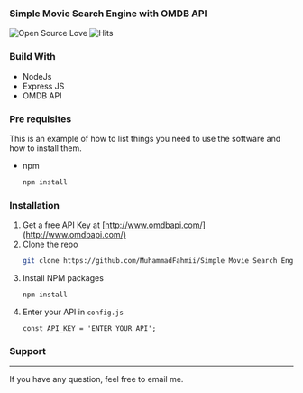 ### Simple Movie Search Engine with OMDB API 
![Open Source Love](https://badges.frapsoft.com/os/v1/open-source.svg?v=102)&nbsp;![Hits](https://hitcounter.pythonanywhere.com/count/tag.svg?url=https%3A%2F%2Fgithub.com%2FMuhammadFahmii%2FSimple-Movie-Database-with-OMDB-API)

### Build With
- NodeJs
- Express JS
- OMDB API

### Pre requisites
This is an example of how to list things you need to use the software and how to install them.
* npm
  ```sh
  npm install 
  ```
  
### Installation

1. Get a free API Key at [http://www.omdbapi.com/](http://www.omdbapi.com/)
2. Clone the repo
   ```sh
   git clone https://github.com/MuhammadFahmii/Simple Movie Search Engine with OMDB API.git
   ```
3. Install NPM packages
   ```sh
   npm install
   ```
4. Enter your API in `config.js`
   ```JS
   const API_KEY = 'ENTER YOUR API';
   ```

### Support
----------
If you have any question, feel free to email me.
